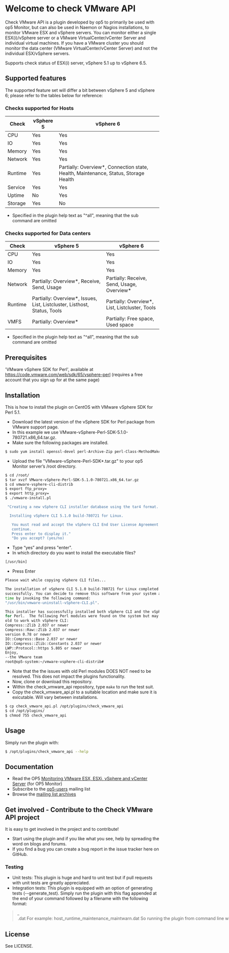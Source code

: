 # Welcome to check VMware API
Check VMware API is a plugin developed by op5 to primarily be used with op5
Monitor, but can also be used in Naemon or Nagios installations, to monitor
VMware ESX and vSphere servers. You can monitor either a single ESX(i)/vSphere
server or a VMware VirtualCenter/vCenter Server and individual virtual
machines. If you have a VMware cluster you should monitor the data center
(VMware VirtualCenter/vCenter Server) and not the individual ESX/vSphere
servers.

Supports check status of ESX(i) server, vSphere 5.1 up to vSphere 6.5.

## Supported features

The supported feature set will differ a bit between vSphere 5 and vSphere 6; please refer to the tables below for reference:

### Checks supported for Hosts
| Check   | vSphere 5 | vSphere 6                                                                                 |
|---------|-----------|-------------------------------------------------------------------------------------------|
| CPU     | Yes       | Yes                                                                                       |
| IO      | Yes       | Yes                                                                                       |
| Memory  | Yes       | Yes                                                                                       |
| Network | Yes       | Yes                                                                                       |
| Runtime | Yes       | Partially: Overview*, Connection state, Health, Maintenance, Status, Storage Health       |
| Service | Yes       | Yes                                                                                       |
| Uptime  | No        | Yes                                                                                       |
| Storage | Yes       | No                                                                                        |
* Specified in the plugin help text as "^all", meaning that the sub command are omitted

### Checks supported for Data centers
| Check   | vSphere 5                                                                | vSphere 6                                      |
|---------|--------------------------------------------------------------------------|------------------------------------------------|
| CPU     | Yes                                                                      | Yes                                            |
| IO      | Yes                                                                      | Yes                                            |
| Memory  | Yes                                                                      | Yes                                            |
| Network | Partially: Overview*, Receive, Send, Usage                               | Partially: Receive, Send, Usage, Overview*     |
| Runtime | Partially: Overview*, Issues, List, Listcluster, Listhost, Status, Tools | Partially: Overview*, List, Listcluster, Tools |
| VMFS    | Partially: Overview*                                                     | Partially: Free space, Used space              |
* Specified in the plugin help text as "^all", meaning that the sub command are omitted

## Prerequisites
'VMware vSphere SDK for Perl', available at https://code.vmware.com/web/sdk/65/vsphere-perl (requires a free account that you sign up for at the same page)

## Installation
This is how to install the plugin on CentOS with VMware vSphere SDK for Perl
5.1.
- Download the latest version of the vSphere SDK for Perl package from VMware
  support page.
- In this example we use VMware-vSphere-Perl-SDK-5.1.0-780721.x86_64.tar.gz.
- Make sure the following packages are installed.
```bash
$ sudo yum install openssl-devel perl-Archive-Zip perl-Class-MethodMaker uuid-perl perl-SOAP-Lite perl-XML-SAX perl-XML-NamespaceSupport perl-XML-LibXML perl-MIME-Lite perl-MIME-Types perl-MailTools perl-TimeDate uuid libuuid perl-Data-Dump perl-UUID cpan libxml2-devel perl-libwww-perl perl-Test-MockObject perl-Test-Simple perl-Monitoring-Plugin perl-Class-Accessor perl-Config-Tiny
```
- Upload the file "VMware-vSphere-Perl-SDK*.tar.gz" to your op5 Monitor server’s
/root directory.
```bash
$ cd /root/
$ tar xvzf VMware-vSphere-Perl-SDK-5.1.0-780721.x86_64.tar.gz
$ cd vmware-vsphere-cli-distrib
$ export ftp_proxy=
$ export http_proxy=
$ ./vmware-install.pl

 "Creating a new vSphere CLI installer database using the tar4 format.

  Installing vSphere CLI 5.1.0 build-780721 for Linux.

   You must read and accept the vSphere CLI End User License Agreement to
   continue.
   Press enter to display it."
   "Do you accept? (yes/no)
```
- Type “yes” and press "enter".
- In which directory do you want to install the executable files?
```bash
[/usr/bin]
```
- Press Enter
```bash
Please wait while copying vSphere CLI files...

The installation of vSphere CLI 5.1.0 build-780721 for Linux completed
successfully. You can decide to remove this software from your system at any
time by invoking the following command:
"/usr/bin/vmware-uninstall-vSphere-CLI.pl".

This installer has successfully installed both vSphere CLI and the vSphere SDK
for Perl.  The following Perl modules were found on the system but may be too
old to work with vSphere CLI:
Compress::Zlib 2.037 or newer
Compress::Raw::Zlib 2.037 or newer
version 0.78 or newer
IO::Compress::Base 2.037 or newer
IO::Compress::Zlib::Constants 2.037 or newer
LWP::Protocol::https 5.805 or newer
Enjoy,
--the VMware team
root@op5-system:~/vmware-vsphere-cli-distrib#
```
- Note that the the issues with old Perl modules DOES NOT need to be resolved.
  This does not impact the plugins functionality.
- Now, clone or download this repository.
- Within the check_vmware_api repository, type `make` to run the test suit.
- Copy the check_vmware_api.pl to a suitable location and make sure it is
  exicutable. Will vary between installations.
```bash
$ cp check_vmware_api.pl /opt/plugins/check_vmware_api
$ cd /opt/plugins/
$ chmod 755 check_vmware_api
```

## Usage
Simply run the plugin with:
```bash
$ /opt/plugins/check_vmware_api --help
```

## Documentation
* Read the OP5 [Monitoring VMware ESX, ESXi, vSphere and vCenter Server](https://kb.op5.com/x/J4IK)  (for OP5 Monitor)
* Subscribe to the [op5-users](http://lists.op5.com/mailman/listinfo/op5-users) mailing list
* Browse the [mailing list archives](http://lists.op5.com/pipermail/op5-users/)

## Get involved - Contribute to the Check VMware API project
It is easy to get involved in the project and to contribute!
* Start using the plugin and if you like what you see, help by spreading the word on blogs and forums.
* If you find a bug you can create a bug report in the issue tracker here on GitHub.
### Testing
* Unit tests: This plugin is huge and hard to unit test but if pull requests with unit tests are greatly appreciated.
* Integration tests: This plugin is equipped with an option of generating tests (--generate_test). Simply run the plugin with this flag appended at the end of your command followed by a filename with the following format:

> <target>_<command>_<subcommand>_<option>.dat
For example:
> host_runtime_maintenance_maintwarn.dat
So running the plugin from command line with the following will generate the integration test:
> $ ./check_vmware_api -u <user> -p <password> -H <host_name> -l runtime -s maintenance -o maintwarn --generate_test host_runtime_maintenance_maintwarn.dat
You can omit subcommand and/or option from the command and reflect that in the file name. To run all the tests simply run 'make'.

## License
See LICENSE.
